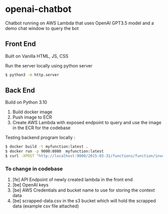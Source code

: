 # openai-chatbot
Chatbot running on AWS Lambda that uses OpenAI GPT3.5 model and a demo chat window to query the bot

## Front End
Built on Vanilla HTML, JS, CSS

Run the server locally using python server

```bash
$ python3 -m http.server
```

## Back End
Build on Python 3.10

1. Build docker image
2. Push image to ECR
3. Create AWS Lambda with exposed endpoint to query and use the image in the ECR for the codebase


Testing backend program locally :
```bash
$ docker build -t myfunction:latest .
$ docker run -p 9000:8080  myfunction:latest
$ curl -XPOST "http://localhost:9000/2015-03-31/functions/function/invocations" -d '{}'
```


### To change in codebase
1. [fe] API Endpoint of newly created lambda in the front end
2. [be] OpenAI keys
3. [be] AWS Credentials and bucket name to use for storing the context data
4. [be] scrapped-data.csv in the s3 bucket which will hold the scrapped data (example csv file attached)